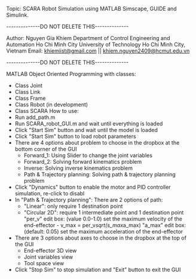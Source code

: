 Topic: SCARA Robot Simulation using MATLAB Simscape, GUIDE and Simulink.

--------------DO NOT DELETE THIS--------------

Author: Nguyen Gia Khiem
Department of Control Engineering and Automation
Ho Chi Minh City University of Technology
Ho Chi Minh City, Vietnam
Email: khiemiist@gmail.com || khiem.nguyen2409@hcmut.edu.vn

--------------DO NOT DELETE THIS--------------

MATLAB Object Oriented Programming with classes:
- Class Joint
- Class Link
- Class Frame
- Class Robot (in development)
- Class SCARA
How to use:
- Run add_path.m
- Run SCARA_robot_GUI.m and wait until everything is loaded
- Click "Start Sim" button and wait until the model is loaded
- Click "Start Sim" button to load robot parameters
- There are 4 options about problem to choose in the dropbox at the bottom corner of the GUI
	+ Forward_1: Using Slider to change the joint variables
	+ Forward_2: Solving forward kinematics problem
	+ Inverse: Solving inverse kinematics problem
	+ Path & Trajectory planning: Solving path & trajectory planning problem
- Click "Dynamics" button to enable the motor and PID controller simulation, re-click to disabl
- In "Path & Trajectory planning": 
	There are 2 options of path:
	+ "Linear": only require 1 destination point
	+ "Circular 2D": require 1 intermediate point and 1 destination point
	"per_v" edit box: (value 0.0-1.0) set the maximum velocity of the end-effector - v_max = per_v*sqrt(s_max*a_max)
	"a_max" edit box: (default: 0.05) set the maximum acceleration of the end-effector
- There are 3 options about axes to choose in the dropbox at the top of the GUI
	+ End-effector 3D view
	+ Joint variables view
	+ Tool space view
- Click "Stop Sim" to stop simulation and "Exit" button to exit the GUI

